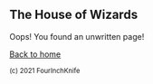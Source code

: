## The House of Wizards

Oops! You found an unwritten page!

[Back to home][home]

[home]: /Dragonfire

<sup>(c) 2021 FourInchKnife</sup>
